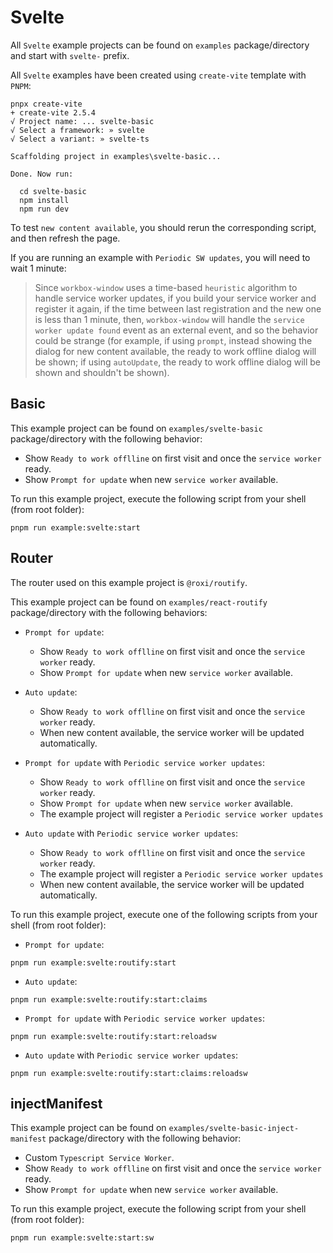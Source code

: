 # Svelte

All `Svelte` example projects can be found on `examples` package/directory and start with `svelte-` prefix.

All `Svelte` examples have been created using `create-vite` template with `PNPM`:
```shell
pnpx create-vite
+ create-vite 2.5.4
√ Project name: ... svelte-basic
√ Select a framework: » svelte
√ Select a variant: » svelte-ts

Scaffolding project in examples\svelte-basic...

Done. Now run:

  cd svelte-basic
  npm install
  npm run dev
```

To test `new content available`, you should rerun the corresponding script, and then refresh the page.

If you are running an example with `Periodic SW updates`, you will need to wait 1 minute:
> Since `workbox-window` uses a time-based `heuristic` algorithm to handle service worker updates, if you
build your service worker and register it again, if the time between last registration and the new one is less than
1 minute, then, `workbox-window` will handle the `service worker update found` event as an external event, and so the
behavior could be strange (for example, if using `prompt`, instead showing the dialog for new content available, the
ready  to work offline dialog will be shown; if using `autoUpdate`, the ready to work offline dialog will be shown and
shouldn't be shown).

## Basic

This example project can be found on `examples/svelte-basic` package/directory with the following behavior:
- Show `Ready to work offlline` on first visit and once the `service worker` ready.
- Show `Prompt for update` when new `service worker` available.

To run this example project, execute the following script from your shell (from root folder):
```shell
pnpm run example:svelte:start
```

## Router

The router used on this example project is `@roxi/routify`.

This example project can be found on `examples/react-routify` package/directory with the following behaviors:
- `Prompt for update`:
    - Show `Ready to work offlline` on first visit and once the `service worker` ready.
    - Show `Prompt for update` when new `service worker` available.

- `Auto update`:
    - Show `Ready to work offlline` on first visit and once the `service worker` ready.
    - When new content available, the service worker will be updated automatically.

- `Prompt for update` with `Periodic service worker updates`:
    - Show `Ready to work offlline` on first visit and once the `service worker` ready.
    - Show `Prompt for update` when new `service worker` available.
    - The example project will register a `Periodic service worker updates`

- `Auto update` with `Periodic service worker updates`:
    - Show `Ready to work offlline` on first visit and once the `service worker` ready.
    - The example project will register a `Periodic service worker updates`
    - When new content available, the service worker will be updated automatically.

To run this example project, execute one of the following scripts from your shell (from root folder):
- `Prompt for update`:
```shell
pnpm run example:svelte:routify:start
```

- `Auto update`:
```shell
pnpm run example:svelte:routify:start:claims
```

- `Prompt for update` with `Periodic service worker updates`:
```shell
pnpm run example:svelte:routify:start:reloadsw
```

- `Auto update` with `Periodic service worker updates`:
```shell
pnpm run example:svelte:routify:start:claims:reloadsw
```

## injectManifest

This example project can be found on `examples/svelte-basic-inject-manifest` package/directory with the following behavior:
- Custom `Typescript Service Worker`.
- Show `Ready to work offlline` on first visit and once the `service worker` ready.
- Show `Prompt for update` when new `service worker` available.

To run this example project, execute the following script from your shell (from root folder):
```shell
pnpm run example:svelte:start:sw
```




